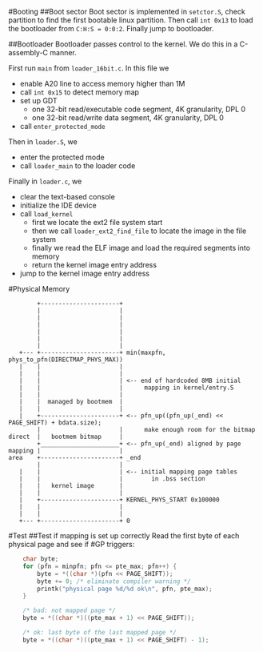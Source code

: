 #Booting
##Boot sector
Boot sector is implemented in `setctor.S`, check partition to find the first bootable linux partition.
Then call `int 0x13` to load the bootloader from `C:H:S = 0:0:2`. Finally
jump to bootloader.

##Bootloader
Bootloader passes control to the kernel. We do this in a C-assembly-C manner.

First run `main` from `loader_16bit.c`. In this file we
* enable A20 line to access memory higher than 1M
* call `int 0x15` to detect memory map
* set up GDT
  * one 32-bit read/executable code segment, 4K granularity, DPL 0
  * one 32-bit read/write data segment, 4K granularity, DPL 0
* call `enter_protected_mode`

Then in `loader.S`, we
* enter the protected mode
* call `loader_main` to the loader code

Finally in `loader.c`, we
* clear the text-based console
* initialize the IDE device
* call `load_kernel`
  * first we locate the ext2 file system start
  * then we call `loader_ext2_find_file` to locate the image in the file system
  * finally we read the ELF image and load the required segments into memory
  * return the kernel image entry address
* jump to the kernel image entry address


#Physical Memory

            +----------------------+
            |                      |
            |                      |
            |                      |
            |                      |
            |                      |
            |                      |
       +--- +----------------------+ min(maxpfn, phys_to_pfn(DIRECTMAP_PHYS_MAX))
       |    |                      |
       |    |                      |
       |    |                      | <-- end of hardcoded 8MB initial
	   |    |                      |      mapping in kernel/entry.S
       |    |                      |
       |    |  managed by bootmem  |
       |    |                      |
       |    +----------------------+ <-- pfn_up((pfn_up(_end) << PAGE_SHIFT) + bdata.size);
            |                      |      make enough room for the bitmap
    direct  |   bootmem bitmap     |
            +______________________+ <-- pfn_up(_end) aligned by page
    mapping |                      |
    area    +----------------------+ _end
            |                      |
       |    |                      | <-- initial mapping page tables
       |    |                      |        in .bss section
       |    |   kernel image       |
       |    |                      |
       |    +----------------------+ KERNEL_PHYS_START 0x100000
       |    |                      |
       |    |                      |
       +--- +----------------------+ 0



#Test
##Test if mapping is set up correctly
Read the first byte of each physical page and see if #GP triggers:

```C
    char byte;
    for (pfn = minpfn; pfn <= pte_max; pfn++) {
        byte = *((char *)(pfn << PAGE_SHIFT));
        byte += 0; /* eliminate compiler warning */
        printk("physical page %d/%d ok\n", pfn, pte_max);
    }

    /* bad: not mapped page */
    byte = *((char *)((pte_max + 1) << PAGE_SHIFT));

    /* ok: last byte of the last mapped page */
    byte = *((char *)((pte_max + 1) << PAGE_SHIFT) - 1);
```
